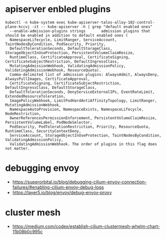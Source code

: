 # apiserver enbled plugins
```shell
kubectl -n kube-system exec kube-apiserver-talos-alloy-102-control-plane-kccvj -it -- kube-apiserver -h | grep "default enabled ones"
  --enable-admission-plugins strings       admission plugins that should be enabled in addition to default enabled ones (
  NamespaceLifecycle, LimitRanger, ServiceAccount, TaintNodesByCondition, PodSecurity, Priority, 
  DefaultTolerationSeconds, DefaultStorageClass, StorageObjectInUseProtection, PersistentVolumeClaimResize, 
  RuntimeClass, CertificateApproval, CertificateSigning, CertificateSubjectRestriction, DefaultIngressClass, 
  MutatingAdmissionWebhook, ValidatingAdmissionPolicy, ValidatingAdmissionWebhook, ResourceQuota). 
  Comma-delimited list of admission plugins: AlwaysAdmit, AlwaysDeny, AlwaysPullImages, CertificateApproval, 
  CertificateSigning, CertificateSubjectRestriction, DefaultIngressClass, DefaultStorageClass, 
  DefaultTolerationSeconds, DenyServiceExternalIPs, EventRateLimit, ExtendedResourceToleration, 
  ImagePolicyWebhook, LimitPodHardAntiAffinityTopology, LimitRanger, MutatingAdmissionWebhook, 
  NamespaceAutoProvision, NamespaceExists, NamespaceLifecycle, NodeRestriction, 
  OwnerReferencesPermissionEnforcement, PersistentVolumeClaimResize, PersistentVolumeLabel, PodNodeSelector, 
  PodSecurity, PodTolerationRestriction, Priority, ResourceQuota, RuntimeClass, SecurityContextDeny, 
  ServiceAccount, StorageObjectInUseProtection, TaintNodesByCondition, ValidatingAdmissionPolicy, 
  ValidatingAdmissionWebhook. The order of plugins in this flag does not matter.
```
# debugging envoy
- https://superorbital.io/blog/debugging-cilium-envoy-connection-failures/#enabling-cilium-envoy-debug-logs
- https://layer5.io/blog/envoy/debug-envoy-proxy

# cluster mesh
- https://medium.com/codex/establish-cilium-clustermesh-whelm-chart-11b08b0c995c